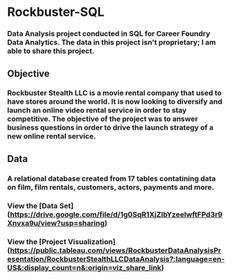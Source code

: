 # Rockbuster-SQL
### Data Analysis project conducted in SQL for Career Foundry Data Analytics. The data in this project isn't proprietary; I am able to share this project.

## Objective
### Rockbuster Stealth LLC is a movie rental company that used to have stores around the world. It is now looking to diversify and launch an online video rental service in order to stay competitive. The objective of the project was to answer business questions in order to drive the launch strategy of a new online rental service.

## Data
### A relational database created from 17 tables contatining data on film, film rentals, customers, actors, payments and more. 

### View the [Data Set] (https://drive.google.com/file/d/1g0SqR1XjZlbYzeeIwftFPd3r9Xnvxa9u/view?usp=sharing)

### View the [Project Visualization] (https://public.tableau.com/views/RockbusterDataAnalysisPresentation/RockbusterStealthLLCDataAnalysis?:language=en-US&:display_count=n&:origin=viz_share_link)
